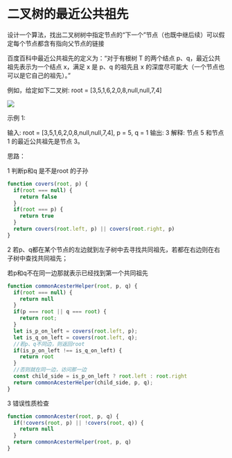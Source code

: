# 二叉树的最近公共祖先

设计一个算法，找出二叉树树中指定节点的“下一个”节点（也既中继后续）可以假定每个节点都含有指向父节点的链接

百度百科中最近公共祖先的定义为：“对于有根树 T 的两个结点 p、q，最近公共祖先表示为一个结点 x，满足 x 是 p、q 的祖先且 x 的深度尽可能大（一个节点也可以是它自己的祖先）。”

例如，给定如下二叉树:  root = [3,5,1,6,2,0,8,null,null,7,4]

![](https://assets.leetcode-cn.com/aliyun-lc-upload/uploads/2018/12/15/binarytree.png)



 

示例 1:

输入: root = [3,5,1,6,2,0,8,null,null,7,4], p = 5, q = 1
输出: 3
解释: 节点 5 和节点 1 的最近公共祖先是节点 3。



思路：

1 判断p和q 是不是root 的子孙

```js
function covers(root, p) {
  if(root === null) {
    return false
  }
  if(root === p) {
    return true
  }
  return covers(root.left, p) || covers(root.right, p)
}
```



2 若p、q都在某个节点的左边就到左子树中去寻找共同祖先，若都在右边则在右子树中查找共同祖先；

若p和q不在同一边那就表示已经找到第一个共同祖先

```js
function commonAcesterHelper(root, p, q) {
  if(root === null) {
    return null
  }
  if(p === root || q === root) {
    return root;
  }
  let is_p_on_left = covers(root.left, p);
  let is_q_on_left = covers(root.left, q);
  //若p、q不同边，则返回root
  if(is_p_on_left !== is_q_on_left) {
    return root
  }
  //否则就在同一边，访问那一边
  const child_side = is_p_on_left ? root.left : root.right
  return commonAcesterHelper(child_side, p, q);
}
```



3 错误性质检查

```js
function commonAcester(root, p, q) {
  if(!covers(root, p) || !covers(root, q)) {
    return null
  }
  return commonAcesterHelper(root, p, q)
}
```




